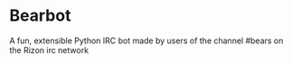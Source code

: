 Bearbot
=======

A fun, extensible Python IRC bot made by users of the channel #bears on the Rizon irc network
